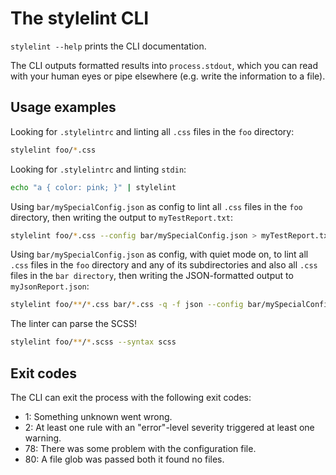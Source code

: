 # The stylelint CLI

`stylelint --help` prints the CLI documentation.

The CLI outputs formatted results into `process.stdout`, which you can read with your human eyes or pipe elsewhere (e.g. write the information to a file).

## Usage examples

Looking for `.stylelintrc` and linting all `.css` files in the `foo` directory:  

```bash
stylelint foo/*.css
```

Looking for `.stylelintrc` and linting `stdin`:

```bash
echo "a { color: pink; }" | stylelint
```

Using `bar/mySpecialConfig.json` as config to lint all `.css` files in the `foo` directory, then writing the output to `myTestReport.txt`:

```bash
stylelint foo/*.css --config bar/mySpecialConfig.json > myTestReport.txt
```

Using `bar/mySpecialConfig.json` as config, with quiet mode on, to lint all `.css` files in the `foo` directory and any of its subdirectories and also all `.css` files in the `bar directory`, then writing the JSON-formatted output to `myJsonReport.json`:

```bash
stylelint foo/**/*.css bar/*.css -q -f json --config bar/mySpecialConfig.json > myJsonReport.json
```

The linter can parse the SCSS!

```bash
stylelint foo/**/*.scss --syntax scss
```

## Exit codes

The CLI can exit the process with the following exit codes:

- 1: Something unknown went wrong.
- 2: At least one rule with an "error"-level severity triggered at least one warning.
- 78: There was some problem with the configuration file.
- 80: A file glob was passed both it found no files.
